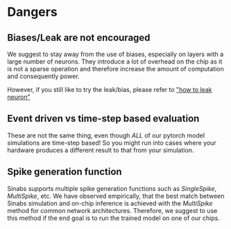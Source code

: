 Dangers
=======

Biases/Leak are not encouraged
-------------------------

We suggest to stay away from the use of biases, especially on layers with a large number of neurons. 
They introduce a lot of overhead on the chip as it is not a sparse operation and therefore increase the amount of computation and consequently power.

However, if you still like to try the leak/bias, please refer to ["how to leak neuron"](../getting_started/notebooks/leak_neuron.ipynb)


Event driven vs time-step based evaluation
------------------------------------------

These are not the same thing, even though *ALL* of our pytorch model simulations are time-step based!
So you might run into cases where your hardware produces a different result to that from your simulation.


Spike generation function
-------------------------
Sinabs supports multiple spike generation functions such as *SingleSpike*, *MultiSpike*, etc. We have observed empirically, that the best match between Sinabs simulation and on-chip inference is achieved with the *MultiSpike* method for common network architectures. Therefore, we suggest to use this method if the end goal is to run the trained model on one of our chips. 